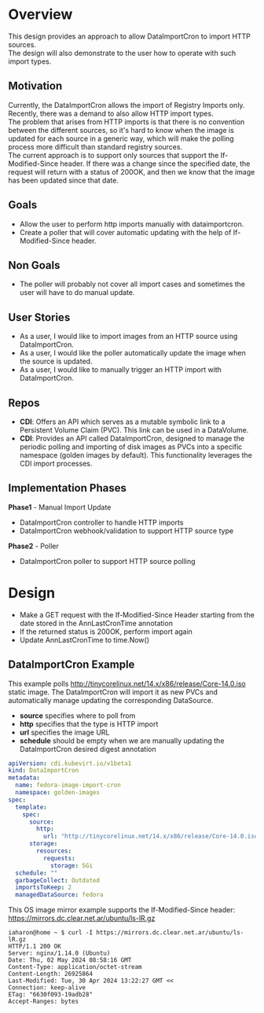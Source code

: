 
# Overview
This design provides an approach to allow DataImportCron to import HTTP sources.  
The design will also demonstrate to the user how to operate with such import types.  

## Motivation
Currently, the DataImportCron allows the import of Registry Imports only. Recently, there was a demand to also allow HTTP import types.  
The problem that arises from HTTP imports is that there is no convention between the different sources, so it's hard to know when the image is updated for each source in a generic way, which will make the polling process more difficult than standard registry sources.  
The current approach is to support only sources that support the If-Modified-Since header.
If there was a change since the specified date, the request will return with a status of 200OK, and then we know that the image has been updated since that date.

## Goals

* Allow the user to perform http imports manually with dataimportcron.
* Create a poller that will cover automatic updating with the help of If-Modified-Since header.

## Non Goals

* The poller will probably not cover all import cases and sometimes the user will have to do manual update.

## User Stories

* As a user, I would like to import images from an HTTP source using DataImportCron.
* As a user, I would like the poller automatically update the image when the source is updated.
* As a user, I would like to manually trigger an HTTP import with DataImportCron.

## Repos

* **CDI**: Offers an API which serves as a mutable symbolic link to a Persistent Volume Claim (PVC). This link can be used in a DataVolume.
* **CDI**: Provides an API called DataImportCron, designed to manage the periodic polling and importing of disk images as PVCs into a specific namespace (golden images by default). This functionality leverages the CDI import processes.

## Implementation Phases

**Phase1** - Manual Import Update
* DataImportCron controller to handle HTTP imports
* DataImportCron webhook/validation to support HTTP source type

**Phase2** - Poller
* DataImportCron poller to support HTTP source polling

# Design

* Make a GET request with the If-Modified-Since Header starting from the date stored in the AnnLastCronTime annotation
* If the returned status is 200OK, perform import again
* Update AnnLastCronTime to time.Now()

## DataImportCron Example

This example polls http://tinycorelinux.net/14.x/x86/release/Core-14.0.iso static image. The DataImportCron will import it as new PVCs and automatically manage updating the corresponding DataSource.

* **source** specifies where to poll from
* **http** specifies that the type is HTTP import
* **url** specifies the image URL
* **schedule** should be empty when we are manually updating the DataImportCron desired digest annotation

```yaml
apiVersion: cdi.kubevirt.io/v1beta1
kind: DataImportCron
metadata:
  name: fedora-image-import-cron
  namespace: golden-images
spec:
  template:
    spec:
      source:
        http:
          url: "http://tinycorelinux.net/14.x/x86/release/Core-14.0.iso"
      storage:
        resources:
          requests:
            storage: 5Gi
  schedule: ""
  garbageCollect: Outdated
  importsToKeep: 2
  managedDataSource: fedora
```

This OS image mirror example supports the If-Modified-Since header: https://mirrors.dc.clear.net.ar/ubuntu/ls-lR.gz
```
iaharon@home ~ $ curl -I https://mirrors.dc.clear.net.ar/ubuntu/ls-lR.gz
HTTP/1.1 200 OK
Server: nginx/1.14.0 (Ubuntu)
Date: Thu, 02 May 2024 08:58:16 GMT
Content-Type: application/octet-stream
Content-Length: 26925864
Last-Modified: Tue, 30 Apr 2024 13:22:27 GMT <<
Connection: keep-alive
ETag: "6630f093-19adb28"
Accept-Ranges: bytes
```
